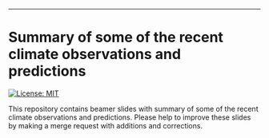 --------------------------------------

Summary of some of the recent climate observations and predictions
=======================================

[![License: MIT](https://img.shields.io/badge/License-MIT-yellow.svg)](https://github.com/rustemos/ClimateSummary2022/blob/main/LICENSE)

This repository contains beamer slides with summary of some of the recent climate observations and predictions. Please help to improve these slides by making a merge request with additions and corrections.




